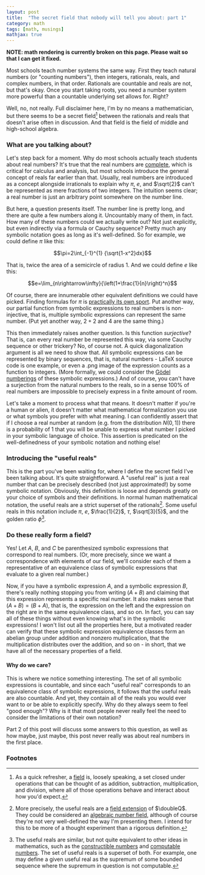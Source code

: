 ```yaml
---
layout: post
title:  "The secret field that nobody will tell you about: part 1"
category: math
tags: [math, musings]
mathjax: true
---
```


**NOTE: math rendering is currently broken on this page. Please wait so that I can get it fixed.**

Most schools teach number systems the same way. First they teach natural numbers (or "counting numbers"), then integers, rationals, reals, and complex numbers, in that order. Rationals are countable and reals are not, but that's okay. Once you start taking roots, you need a number system more powerful than a countable underlying set allows for. Right?

Well, no, not really. Full disclaimer here, I'm by no means a mathematician, but there seems to be a secret field[^1] between the rationals and reals that doesn't arise often in discussion. And that field is the field of middle and high-school algebra.

### What are you talking about?
Let's step back for a moment. Why do most schools actually teach students about real numbers? It's true that the real numbers are [complete](https://en.wikipedia.org/wiki/Completeness_of_the_real_numbers), which is critical for calculus and analysis, but most schools introduce the general concept of reals far earlier than that. Usually, real numbers are introduced as a concept alongside irrationals to explain why $\pi$, $e$, and $\sqrt{2}$ can't be represented as mere fractions of two integers. The intuition seems clear; a real number is just an arbitrary point somewhere on the number line. 

But here, a question presents itself. The number line is pretty long, and there are quite a few numbers along it. Uncountably many of them, in fact. How many of these numbers could we actually write out? Not just explicitly, but even indirectly via a formula or Cauchy sequence? Pretty much any symbolic notation goes as long as it's well-defined. So for example, we could define $\pi$ like this:

$$\pi=2\int_{-1}^{1} {\sqrt{1-x^2}dx}$$

That is, twice the area of a semicircle of radius 1. And we could define $e$ like this:

$$e=\lim_{n\rightarrow\infty}{\left(1+\frac{1}{n}\right)^n}$$

Of course, there are innumerable other equivalent definitions we could have picked. Finding formulas for $\pi$ is [practically its own sport](http://mathworld.wolfram.com/PiFormulas.html). Put another way, our partial function from symbolic expressions to real numbers is non-injective, that is, multiple symbolic expressions can represent the same number. (Put yet another way, $2+2$ and $4$ are the same thing.)

This then immediately raises another question. Is this function *surjective*? That is, can every real number be represented this way, via some Cauchy sequence or other trickery? No, of course not. A quick diagonalization argument is all we need to show that. All symbolic expressions can be represented by binary sequences, that is, natural numbers - LaTeX source code is one example, or even a .png image of the expression counts as a function to integers. (More formally, we could consider the [Gödel numberings](https://en.wikipedia.org/wiki/G%C3%B6del_numbering) of these symbolic expressions.) And of course, you can't have a surjection from the natural numbers to the reals, so in a sense 100% of real numbers are impossible to precisely express in a finite amount of room.

Let's take a moment to process what that means. It doesn't matter if you're a human or alien, it doesn't matter what mathematical formalization you use or what symbols you prefer with what meaning. I can confidently assert that if I choose a real number at random (e.g. from the distribution $N(0, 1)$) there is a probability of 1 that you will be unable to express what number I picked in your symbolic language of choice. This assertion is predicated on the well-definedness of your symbolic notation and nothing else!

### Introducing the "useful reals"
This is the part you've been waiting for, where I define the secret field I've been talking about. It's quite straightforward. A "useful real" is just a real number that can be precisely described (not just approximated!) by some symbolic notation. Obviously, this definition is loose and depends greatly on your choice of symbols and their definitions. In normal human mathematical notation, the useful reals are a strict superset of the rationals[^2]. Some useful reals in this notation include $\pi$, $e$, $\frac{1}{2}$, $\tau$, $\sqrt[3]{5}$, and the golden ratio $\phi$[^3].

### Do these really form a field?
Yes! Let $A$, $B$, and $C$ be parenthesized symbolic expressions that correspond to real numbers. (Or, more precisely, since we want a correspondence with elements of our field, we'll consider each of them a representative of an equivalence class of symbolic expressions that evaluate to a given real number.)

Now, if you have a symbolic expression $A$, and a symbolic expression $B$, there's really nothing stopping you from writing $(A+B)$ and claiming that this expression represents a specific real number. It also makes sense that $(A+B) = (B+A)$, that is, the expression on the left and the expression on the right are in the same equivalence class, and so on. In fact, you can say all of these things without even knowing what's in the symbolic expressions! I won't list out all the properties here, but a motivated reader can verify that these symbolic expression equivalence classes form an abelian group under addition and nonzero multiplication, that the multiplication distributes over the addition, and so on - in short, that we have all of the necessary properties of a field.

#### Why do we care?
This is where we notice something interesting. The set of all symbolic expressions is countable, and since each "useful real" corresponds to an equivalence class of symbolic expressions, it follows that the useful reals are also countable. And yet, they contain all of the reals you would ever want to or be able to explicitly specify. Why do they always seem to feel "good enough"? Why is it that most people never really feel the need to consider the limitations of their own notation?

Part 2 of this post will discuss some answers to this question, as well as how maybe, just maybe, this post never really was about real numbers in the first place.

### Footnotes

[^1]: As a quick refresher, a [field](https://en.wikipedia.org/wiki/Field_(mathematics)) is, loosely speaking, a set closed under operations that can be thought of as addition, subtraction, multiplication, and division, where all of those operations behave and interact about how you'd expect.
[^2]: More precisely, the useful reals are a [field extension](https://en.wikipedia.org/wiki/Field_extension) of $\doubleQ$. They could be considered an [algebraic number field](https://en.wikipedia.org/wiki/Algebraic_number_field), although of course they're not very well-defined the way I'm presenting them. I intend for this to be more of a thought experiment than a rigorous definition.
[^3]: The useful reals are similar, but not quite equivalent to other ideas in mathematics, such as the [constructible numbers](https://en.wikipedia.org/wiki/Constructible_number) and [computable numbers](https://en.wikipedia.org/wiki/Computable_number). The set of useful reals is a superset of both. For example, one may define a given useful real as the supremum of some bounded sequence where the supremum in question is not computable.